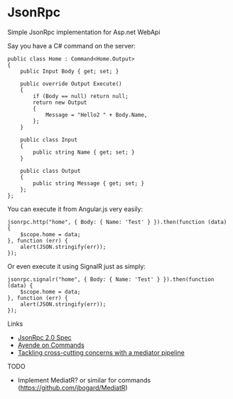 JsonRpc
=======

Simple JsonRpc implementation for Asp.net WebApi

Say you have a C# command on the server:

    public class Home : Command<Home.Output>
    {
        public Input Body { get; set; }

        public override Output Execute()
        {
            if (Body == null) return null;
            return new Output
            {
                Message = "Hello2 " + Body.Name,
            };
        }

        public class Input
        {
            public string Name { get; set; }
        }

        public class Output
        {
            public string Message { get; set; }
        };
    };

You can execute it from Angular.js very easily:

    jsonrpc.http("home", { Body: { Name: 'Test' } }).then(function (data) {
        $scope.home = data;
    }, function (err) {
        alert(JSON.stringify(err));
    });

Or even execute it using SignalR just as simply:

    jsonrpc.signalr("home", { Body: { Name: 'Test' } }).then(function (data) {
        $scope.home = data;
    }, function (err) {
        alert(JSON.stringify(err));
    });

Links
* [JsonRpc 2.0 Spec](http://www.jsonrpc.org/specification)
* [Ayende on Commands](http://ayende.com/blog/154241/limit-your-abstractions-the-key-is-in-the-infrastructure)
* [Tackling cross-cutting concerns with a mediator pipeline](http://lostechies.com/jimmybogard/2014/09/09/tackling-cross-cutting-concerns-with-a-mediator-pipeline/)

TODO
* Implement MediatR? or similar for commands (https://github.com/jbogard/MediatR)
